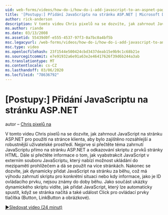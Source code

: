```yaml
---
uid: web-forms/videos/how-do-i/how-do-i-add-javascript-to-an-aspnet-page
title: '[Postupy:] Přidání JavaScriptu na stránku ASP.NET | Microsoft Docs'
author: rick-anderson
description: V tomto videu Chris pixelů na se dozvíte, jak zahrnout JavaScript na stránku ASP.NET pro použití na stránce klienta, aby bylo zajištěno rozsáhlejší a robustnější uživatelské prostředí...
ms.author: riande
ms.date: 03/13/2008
ms.assetid: 55439d0f-e555-4537-97f3-0a7bc0a4bf5b
msc.legacyurl: /web-forms/videos/how-do-i/how-do-i-add-javascript-to-an-aspnet-page
msc.type: video
ms.openlocfilehash: 23f1544e500424cbd3437deab15e9b9c1c68b21e
ms.sourcegitcommit: e7e91932a6e91a63e2e46417626f39d6b244a3ab
ms.translationtype: MT
ms.contentlocale: cs-CZ
ms.lasthandoff: 03/06/2020
ms.locfileid: "78636792"
---
```

# <a name="how-do-i-add-javascript-to-an-aspnet-page"></a>[Postupy:] Přidání JavaScriptu na stránku ASP.NET

autor – [Chris pixelů na](https://twitter.com/chrispels)

V tomto videu Chris pixelů na se dozvíte, jak zahrnout JavaScript na stránku ASP.NET pro použití na stránce klienta, aby bylo zajištěno rozsáhlejší a robustnější uživatelské prostředí. Nejprve si přečtěte téma zahrnutí JavaScriptu přímo na stránku ASP.NET a odkazování skriptu z prvků stránky HTML. Dále si přečtěte informace o tom, jak vyabstrakcit JavaScript v externím souboru JavaScriptu, který nabízí možnost ukládání do mezipaměti prohlížečem a dá se použít na více stránkách. Nakonec se dozvíte, jak dynamicky přidat JavaScript na stránku za běhu, což má výhodu zahrnutí skriptu pro konkrétní situaci nebo kdy informace, jako je ID ovládacího prvku, nejsou známy do doby běhu. Jako součást ukázky dynamického skriptu vidíte, jak přidat JavaScript, který lze automaticky spustit, když se stránka načítá a také událost Click pro ovládací prvky tlačítka (Button, LinkButton a obrázkové).

[&#9654;Sledovat video (24 minut)](https://channel9.msdn.com/Blogs/ASP-NET-Site-Videos/how-do-i-add-javascript-to-an-aspnet-page)
